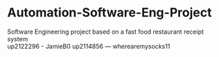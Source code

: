 # Automation-Software-Eng-Project
Software Engineering project based on a fast food restaurant receipt system  
up2122296 - JamieB0
up2114856 — wherearemysocks11
